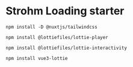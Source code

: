 # Strohm Loading starter

`npm install -D @nuxtjs/tailwindcss`

`npm install @lottiefiles/lottie-player`

`npm install @lottiefiles/lottie-interactivity`

`npm install vue3-lottie`
